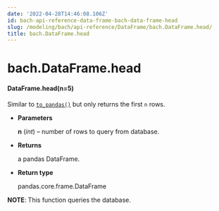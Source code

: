 ```yaml
---
date: '2022-04-28T14:46:08.106Z'
id: bach-api-reference-data-frame-bach-data-frame-head
slug: /modeling/bach/api-reference/DataFrame/bach.DataFrame.head/
title: bach.DataFrame.head
---
```


# bach.DataFrame.head


#### DataFrame.head(n=5)
Similar to [`to_pandas()`](bach.DataFrame.to-pandas/#bach.DataFrame.to-pandas) but only returns the first `n` rows.


* **Parameters**

    **n** (*int*) – number of rows to query from database.



* **Returns**

    a pandas DataFrame.



* **Return type**

    pandas.core.frame.DataFrame


**NOTE**: This function queries the database.

<!-- !! processed by numpydoc !! -->

